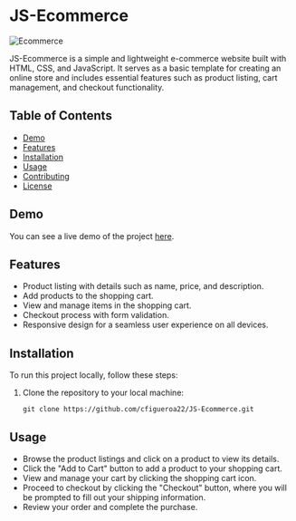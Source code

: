 # JS-Ecommerce

![Ecommerce](https://your_image_link_here.com)

JS-Ecommerce is a simple and lightweight e-commerce website built with HTML, CSS, and JavaScript. It serves as a basic template for creating an online store and includes essential features such as product listing, cart management, and checkout functionality.

## Table of Contents

- [Demo](#demo)
- [Features](#features)
- [Installation](#installation)
- [Usage](#usage)
- [Contributing](#contributing)
- [License](#license)

## Demo

You can see a live demo of the project [here](https://your_demo_link_here.com).

## Features

- Product listing with details such as name, price, and description.
- Add products to the shopping cart.
- View and manage items in the shopping cart.
- Checkout process with form validation.
- Responsive design for a seamless user experience on all devices.

## Installation

To run this project locally, follow these steps:

1. Clone the repository to your local machine:

   ```shell
   git clone https://github.com/cfigueroa22/JS-Ecommerce.git

## Usage
- Browse the product listings and click on a product to view its details.
- Click the "Add to Cart" button to add a product to your shopping cart.
- View and manage your cart by clicking the shopping cart icon.
- Proceed to checkout by clicking the "Checkout" button, where you will
  be prompted to fill out your shipping information.
- Review your order and complete the purchase. 
